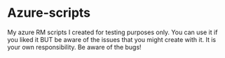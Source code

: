 # Azure-scripts
My azure RM scripts I created for testing purposes only. You can use it if you liked it BUT be aware of the issues that you might create with it.
It is your own responsibility.
Be aware of the bugs!
